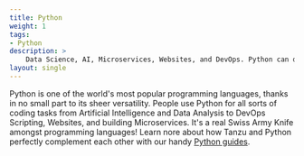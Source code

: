 ```yaml
---
title: Python
weight: 1
tags:
- Python
description: >
    Data Science, AI, Microservices, Websites, and DevOps. Python can do all these things and more.   
layout: single
---
```


Python is one of the world's most popular programming languages, thanks in no small part to its sheer versatility. People use Python for all sorts of coding tasks from Artificial Intelligence and Data Analysis to DevOps Scripting, Websites, and building Microservices. It's a real Swiss Army Knife amongst programming languages! Learn nore about how Tanzu and Python perfectly complement each other with our handy [Python guides](/guides/python).